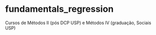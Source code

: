 # fundamentals_regression
Cursos de Métodos II (pós DCP USP) e Métodos IV  (graduação, Sociais USP)

